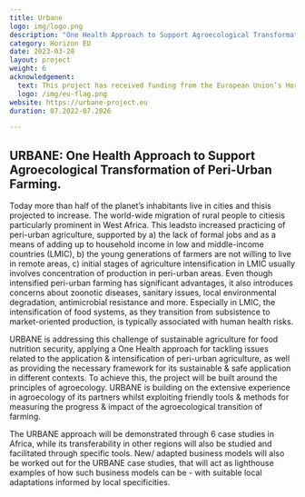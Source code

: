 ```yaml
---
title: Urbane
logo: img/logo.png
description: "One Health Approach to Support Agroecological Transformation of Peri-Urban Farming"
category: Horizon EU
date: 2023-03-28
layout: project
weight: 6
acknowledgement:
  text: This project has received funding from the European Union’s Horizon Europe research and innovation programme under grant agreement No 101059232.
  logo: /img/eu-flag.png
website: https://urbane-project.eu
duration: 07.2022-07.2026

---
```


## URBANE: One Health Approach to Support Agroecological Transformation of Peri-Urban Farming.

Today more than half of the planet’s inhabitants live in cities and thisis projected to increase. The world-wide migration of rural people to citiesis particularly prominent in West Africa. This leadsto increased practicing of peri-urban agriculture, supported by a) the lack of formal jobs and as a means of adding up to household income in low and middle-income countries (LMIC), b) the young generations of farmers are not willing to live in remote areas, c) initial stages of agriculture intensification in LMIC usually involves concentration of production in peri-urban areas.
Even though intensified peri-urban farming has significant advantages, it also introduces concerns about zoonotic diseases, sanitary issues, local environmental degradation, antimicrobial resistance and more. Especially in LMIC, the intensification of food systems, as they transition from subsistence to market-oriented production, is typically associated with human health risks.

URBANE is addressing this challenge of sustainable agriculture for food nutrition security, applying a One Health approach for tackling issues related to the application & intensification of peri-urban agriculture, as well as providing the necessary framework for its sustainable & safe application in different contexts. To achieve this, the project will be built around the principles of agroecology. URBANE is building on the extensive experience in agroecology of its partners whilst exploiting friendly tools & methods for measuring the progress & impact of the agroecological transition of farming.

The URBANE approach will be demonstrated through 6 case studies in Africa, while its transferability in other regions will also be studied and facilitated through specific tools. New/ adapted business models will also be worked out for the URBANE case studies, that will act as lighthouse examples of how such business models can be - with suitable local adaptations informed by local specificities.




